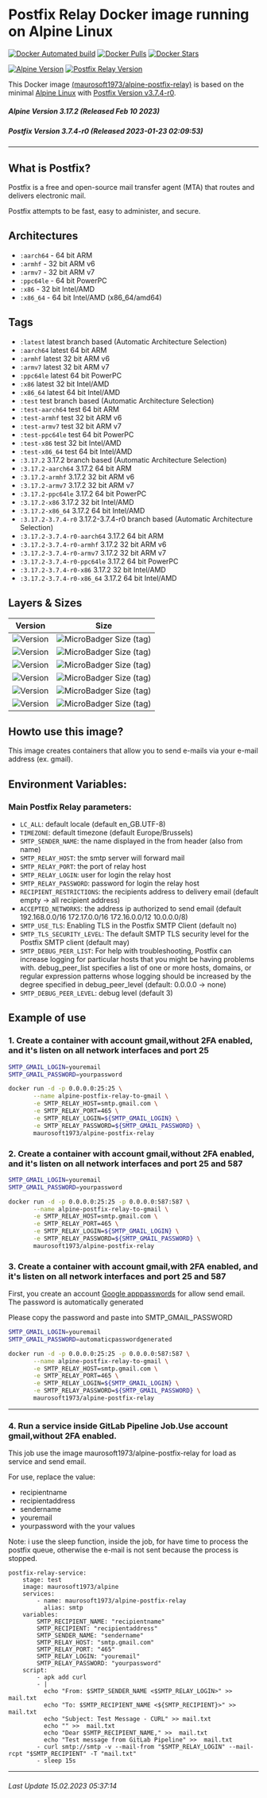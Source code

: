 # Postfix Relay Docker image running on Alpine Linux

[![Docker Automated build](https://img.shields.io/docker/automated/maurosoft1973/alpine-postfix-relay.svg?style=for-the-badge&logo=docker)](https://hub.docker.com/r/maurosoft1973/alpine-postfix-relay/)
[![Docker Pulls](https://img.shields.io/docker/pulls/maurosoft1973/alpine-postfix-relay.svg?style=for-the-badge&logo=docker)](https://hub.docker.com/r/maurosoft1973/alpine-postfix-relay/)
[![Docker Stars](https://img.shields.io/docker/stars/maurosoft1973/alpine-postfix-relay.svg?style=for-the-badge&logo=docker)](https://hub.docker.com/r/maurosoft1973/alpine-postfix-relay/)

[![Alpine Version](https://img.shields.io/badge/Alpine%20version-v3.17.2-green.svg?style=for-the-badge)](https://alpinelinux.org/)
[![Postfix Relay Version](https://img.shields.io/docker/v/maurosoft1973/alpine-postfix-relay?sort=semver&style=for-the-badge)](https://www.postfix.net)

This Docker image [(maurosoft1973/alpine-postfix-relay)](https://hub.docker.com/r/maurosoft1973/alpine-postfix-relay/) is based on the minimal [Alpine Linux](https://alpinelinux.org/) with [Postfix Version v3.7.4-r0](https://www.postfix.net).

##### Alpine Version 3.17.2 (Released Feb 10 2023)
##### Postfix Version 3.7.4-r0 (Released 2023-01-23 02:09:53)

----

## What is Postfix?
Postfix is a free and open-source mail transfer agent (MTA) that routes and delivers electronic mail.

Postfix attempts to be fast, easy to administer, and secure.

## Architectures

* ```:aarch64``` - 64 bit ARM
* ```:armhf```   - 32 bit ARM v6
* ```:armv7```   - 32 bit ARM v7
* ```:ppc64le``` - 64 bit PowerPC
* ```:x86```     - 32 bit Intel/AMD
* ```:x86_64```  - 64 bit Intel/AMD (x86_64/amd64)

## Tags

* ```:latest```         latest branch based (Automatic Architecture Selection)
* ```:aarch64```        latest 64 bit ARM
* ```:armhf```          latest 32 bit ARM v6
* ```:armv7```          latest 32 bit ARM v7
* ```:ppc64le```        latest 64 bit PowerPC
* ```:x86```            latest 32 bit Intel/AMD
* ```:x86_64```         latest 64 bit Intel/AMD
* ```:test```           test branch based (Automatic Architecture Selection)
* ```:test-aarch64```   test 64 bit ARM
* ```:test-armhf```     test 32 bit ARM v6
* ```:test-armv7```     test 32 bit ARM v7
* ```:test-ppc64le```   test 64 bit PowerPC
* ```:test-x86```       test 32 bit Intel/AMD
* ```:test-x86_64```    test 64 bit Intel/AMD
* ```:3.17.2``` 3.17.2 branch based (Automatic Architecture Selection)
* ```:3.17.2-aarch64```   3.17.2 64 bit ARM
* ```:3.17.2-armhf```     3.17.2 32 bit ARM v6
* ```:3.17.2-armv7```     3.17.2 32 bit ARM v7
* ```:3.17.2-ppc64le```   3.17.2 64 bit PowerPC
* ```:3.17.2-x86```       3.17.2 32 bit Intel/AMD
* ```:3.17.2-x86_64```    3.17.2 64 bit Intel/AMD
* ```:3.17.2-3.7.4-r0``` 3.17.2-3.7.4-r0 branch based (Automatic Architecture Selection)
* ```:3.17.2-3.7.4-r0-aarch64```   3.17.2 64 bit ARM
* ```:3.17.2-3.7.4-r0-armhf```     3.17.2 32 bit ARM v6
* ```:3.17.2-3.7.4-r0-armv7```     3.17.2 32 bit ARM v7
* ```:3.17.2-3.7.4-r0-ppc64le```   3.17.2 64 bit PowerPC
* ```:3.17.2-3.7.4-r0-x86```       3.17.2 32 bit Intel/AMD
* ```:3.17.2-3.7.4-r0-x86_64```    3.17.2 64 bit Intel/AMD

## Layers & Sizes

| Version                                                                               | Size                                                                                                                               |
|---------------------------------------------------------------------------------------|------------------------------------------------------------------------------------------------------------------------------------|
| ![Version](https://img.shields.io/badge/version-amd64-blue.svg?style=for-the-badge)   | ![MicroBadger Size (tag)](https://img.shields.io/docker/image-size/maurosoft1973/alpine-postfix-relay/latest?style=for-the-badge)  |
| ![Version](https://img.shields.io/badge/version-aarch64-blue.svg?style=for-the-badge) | ![MicroBadger Size (tag)](https://img.shields.io/docker/image-size/maurosoft1973/alpine-postfix-relay/aarch64?style=for-the-badge) |
| ![Version](https://img.shields.io/badge/version-armv6-blue.svg?style=for-the-badge)   | ![MicroBadger Size (tag)](https://img.shields.io/docker/image-size/maurosoft1973/alpine-postfix-relay/armhf?style=for-the-badge)   |
| ![Version](https://img.shields.io/badge/version-armv7-blue.svg?style=for-the-badge)   | ![MicroBadger Size (tag)](https://img.shields.io/docker/image-size/maurosoft1973/alpine-postfix-relay/armv7?style=for-the-badge)   |
| ![Version](https://img.shields.io/badge/version-ppc64le-blue.svg?style=for-the-badge) | ![MicroBadger Size (tag)](https://img.shields.io/docker/image-size/maurosoft1973/alpine-postfix-relay/ppc64le?style=for-the-badge) |
| ![Version](https://img.shields.io/badge/version-x86-blue.svg?style=for-the-badge)     | ![MicroBadger Size (tag)](https://img.shields.io/docker/image-size/maurosoft1973/alpine-postfix-relay/x86?style=for-the-badge)     |

## Howto use this image?

This image creates containers that allow you to send e-mails via your e-mail address (ex. gmail).

## Environment Variables:

### Main Postfix Relay parameters:
* `LC_ALL`: default locale (default en_GB.UTF-8)
* `TIMEZONE`: default timezone (default Europe/Brussels)
* `SMTP_SENDER_NAME`: the name displayed in the from header (also from name)
* `SMTP_RELAY_HOST`: the smtp server will forward mail
* `SMTP_RELAY_PORT`: the port of relay host
* `SMTP_RELAY_LOGIN`: user for login the relay host
* `SMTP_RELAY_PASSWORD`: password for login the relay host
* `RECIPIENT_RESTRICTIONS`: the recipients address to delivery email (default empty -> all recipient address)
* `ACCEPTED_NETWORKS`: the address ip authorized to send email (default 192.168.0.0/16 172.17.0.0/16 172.16.0.0/12 10.0.0.0/8)
* `SMTP_USE_TLS`: Enabling TLS in the Postfix SMTP Client (default no)
* `SMTP_TLS_SECURITY_LEVEL`: The default SMTP TLS security level for the Postfix SMTP client (default may)
* `SMTP_DEBUG_PEER_LIST`: For help with troubleshooting, Postfix can increase logging for particular hosts that you might be having problems with. debug_peer_list specifies a list of one or more hosts, domains, or regular expression patterns whose logging should be increased by the degree specified in debug_peer_level (default: 0.0.0.0 -> none)
* `SMTP_DEBUG_PEER_LEVEL`: debug level (default 3)

## Example of use


### 1. Create a container with account gmail,without 2FA enabled, and it's listen on all network interfaces and port 25
```sh
SMTP_GMAIL_LOGIN=youremail
SMTP_GMAIL_PASSWORD=yourpassword

docker run -d -p 0.0.0.0:25:25 \
       --name alpine-postfix-relay-to-gmail \
       -e SMTP_RELAY_HOST=smtp.gmail.com \
       -e SMTP_RELAY_PORT=465 \
       -e SMTP_RELAY_LOGIN=${SMTP_GMAIL_LOGIN} \
       -e SMTP_RELAY_PASSWORD=${SMTP_GMAIL_PASSWORD} \
       maurosoft1973/alpine-postfix-relay
```

### 2. Create a container with account gmail,without 2FA enabled, and it's listen on all network interfaces and port 25 and 587
```sh
SMTP_GMAIL_LOGIN=youremail
SMTP_GMAIL_PASSWORD=yourpassword

docker run -d -p 0.0.0.0:25:25 -p 0.0.0.0:587:587 \
       --name alpine-postfix-relay-to-gmail \
       -e SMTP_RELAY_HOST=smtp.gmail.com \
       -e SMTP_RELAY_PORT=465 \
       -e SMTP_RELAY_LOGIN=${SMTP_GMAIL_LOGIN} \
       -e SMTP_RELAY_PASSWORD=${SMTP_GMAIL_PASSWORD} \
       maurosoft1973/alpine-postfix-relay
```

### 3. Create a container with account gmail,with 2FA enabled, and it's listen on all network interfaces and port 25 and 587
First, you create an account [Google apppasswords](https://myaccount.google.com/apppasswords) for allow send email. The password is automatically generated

Please copy the password and paste into SMTP_GMAIL_PASSWORD

```sh
SMTP_GMAIL_LOGIN=youremail
SMTP_GMAIL_PASSWORD=automaticpasswordgenerated

docker run -d -p 0.0.0.0:25:25 -p 0.0.0.0:587:587 \
       --name alpine-postfix-relay-to-gmail \
       -e SMTP_RELAY_HOST=smtp.gmail.com \
       -e SMTP_RELAY_PORT=465 \
       -e SMTP_RELAY_LOGIN=${SMTP_GMAIL_LOGIN} \
       -e SMTP_RELAY_PASSWORD=${SMTP_GMAIL_PASSWORD} \
       maurosoft1973/alpine-postfix-relay
```

***

### 4. Run a service inside GitLab Pipeline Job.Use account gmail,without 2FA enabled.

This job use the image maurosoft1973/alpine-postfix-relay for load as service and send email. 

For use, replace the value:
- recipientname
- recipientaddress
- sendername
- youremail
- yourpassword
with the your values

Note: i use the sleep function, inside the job, for have time to process the postfix queue, otherwise the e-mail is not sent because the process is stopped.

```pipeline
postfix-relay-service:
    stage: test
    image: maurosoft1973/alpine
    services:
        - name: maurosoft1973/alpine-postfix-relay
          alias: smtp
    variables:
        SMTP_RECIPIENT_NAME: "recipientname"
        SMTP_RECIPIENT: "recipientaddress"
        SMTP_SENDER_NAME: "sendername"
        SMTP_RELAY_HOST: "smtp.gmail.com"
        SMTP_RELAY_PORT: "465"
        SMTP_RELAY_LOGIN: "youremail"
        SMTP_RELAY_PASSWORD: "yourpassword"
    script:
        - apk add curl
        - |
          echo "From: $SMTP_SENDER_NAME <$SMTP_RELAY_LOGIN>" >> mail.txt
          echo "To: $SMTP_RECIPIENT_NAME <${SMTP_RECIPIENT}>" >> mail.txt
          echo "Subject: Test Message - CURL" >> mail.txt
          echo "" >>  mail.txt
          echo "Dear $SMTP_RECIPIENT_NAME," >>  mail.txt
          echo "Test message from GitLab Pipeline" >>  mail.txt
        - curl smtp://smtp -v --mail-from "$SMTP_RELAY_LOGIN" --mail-rcpt "$SMTP_RECIPIENT" -T "mail.txt"
        - sleep 15s
```

***
###### Last Update 15.02.2023 05:37:14
